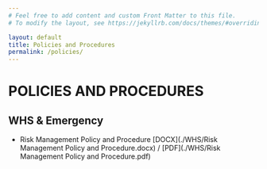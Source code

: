 ```yaml
---
# Feel free to add content and custom Front Matter to this file.
# To modify the layout, see https://jekyllrb.com/docs/themes/#overriding-theme-defaults

layout: default
title: Policies and Procedures
permalink: /policies/
---
```


# POLICIES AND PROCEDURES

## WHS & Emergency

- Risk Management Policy and Procedure [DOCX](./WHS/Risk Management Policy and Procedure.docx) / [PDF](./WHS/Risk Management Policy and Procedure.pdf)